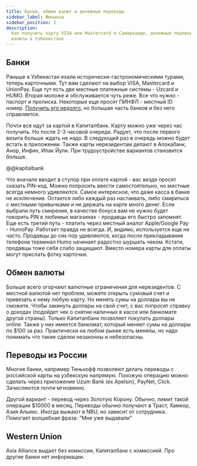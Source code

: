 ```yaml
---
title: Банки, обмен валют и денежные переводы
sidebar_label: Финансы
sidebar_position: 2
description:
  Как получить карту VISA или Mastercard в Самарканде, денежные переводы и обмен
  валюты в Узбекистане
---
```


## Банки

Раньше в Узбекистан ехали исторически-гастрономическими турами, теперь
карточными. Тут вам сделают на выбор VISA, Mastercard и UnionPay. Еще тут есть
две местные платежные системы - Uzcard и HUMO. Вторая моложе и обслуживается
чуть реже. Все что нужно - паспорт и прописка. Некоторые еще просят ПИНФЛ -
местный ID номер. [Получить его недолго](government.md#получение-пинфл), но
большая часть банков и без него справляется.

Почти все идут за картой в Капиталбанк. Карту можно уже через час получить. Но
после 2-3 часовой очереди. Радует, что после первого визита больше ждать не
надо. В следующий раз в очередь можно будет встать в приложении. Также карты
нерезидентам делают в Алокабанк, Анор, Инфин, Ипак Йули. При трудоустройстве
вариантов становится больше.

@@kapitalbank

Что вначале вводит в ступор при оплате картой - вас везде просят сказать
PIN-код. Можно попросить ввести самостоятельно, но местные всегда немного
удивляются. Самое интересное, что даже касса в банке не исключение. Остается
либо каждый раз настаивать, либо смириться с местными привычками и не держать на
карте много денег. Если выбрали путь смирения, в качестве бонуса вам не нужно
будет говорить PIN в любимых магазинах - продавцы его быстро запомнят. Еще есть
третий путь - платить через местный аналог Apple/Google Pay - HumoPay. Работает
правда не всегда. И, видимо, используется еще не часто. Продавцы до сих пор
удивляются, когда после прикладывания телефона терминал Humo начинает радостно
шуршать чеком. Кстати, продавцы тоже себя слабо защищают. Вместо номера карты
для оплаты могут прислать фотку карточки.

## Обмен валюты

Больше всего огорчают валютные ограничения для нерезидентов. С местной валютой
нет проблем, можете открыть сумовый счет и привязать к нему любую карту. Но
менять сумы на доллары вы не сможете. Чтобы закинуть доллары на свой счет, с вас
попросят справку о доходах (подойдет чек о снятии наличных в кассе или банкомате
другой страны). Только Капиталбанк позволяет покупать доллары online. Также у
них имеется банкомат, который меняет сумы на доллары по $100 за раз. Практически
на любом рынке есть менялы, но надо понимать что такие сделки незаконны и
небезопасны.

## Переводы из России

Многие банки, например Тинькофф позволяют делать переводы с российской карты на
узбекскую напрямую. Похожую операцию можно сделать через приложение Uzum Bank
(ex Apelsin), PayNet, Click. Зачисляются почти мгновенно.

Другой вариант - перевод через Золотую Корону. Обычно, лимит такой операции
$10000 в месяц. Переводы обычно получают в Траст, Хамкор, Азия Альянс. Иногда
выжают в NBU, но зависит от сотрудника. Помогает волшебная фраза: "Мне уже
выдавали"

## Western Union

Asia Alliance выдает без комиссии, Капиталбанк с комиссией. Про другие банки нет
информации.
